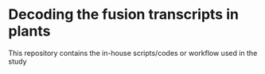 # Decoding the fusion transcripts in plants

This repository contains the in-house scripts/codes or workflow used in the study
